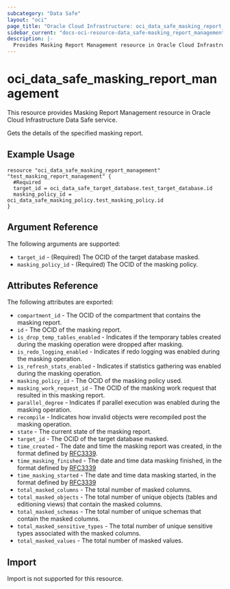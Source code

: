 ```yaml
---
subcategory: "Data Safe"
layout: "oci"
page_title: "Oracle Cloud Infrastructure: oci_data_safe_masking_report_management"
sidebar_current: "docs-oci-resource-data_safe-masking_report_management"
description: |-
  Provides Masking Report Management resource in Oracle Cloud Infrastructure Data Safe service
---
```


# oci_data_safe_masking_report_management
This resource provides Masking Report Management resource in Oracle Cloud Infrastructure Data Safe service.

Gets the details of the specified masking report.

## Example Usage

```hcl
resource "oci_data_safe_masking_report_management" "test_masking_report_management" { 
  #Required
  target_id = oci_data_safe_target_database.test_target_database.id
  masking_policy_id = oci_data_safe_masking_policy.test_masking_policy.id
}
```

## Argument Reference

The following arguments are supported:

* `target_id` - (Required) The OCID of the target database masked.
* `masking_policy_id` - (Required) The OCID of the masking policy.


## Attributes Reference

The following attributes are exported:

* `compartment_id` - The OCID of the compartment that contains the masking report.
* `id` - The OCID of the masking report.
* `is_drop_temp_tables_enabled` - Indicates if the temporary tables created during the masking operation were dropped after masking.
* `is_redo_logging_enabled` - Indicates if redo logging was enabled during the masking operation.
* `is_refresh_stats_enabled` - Indicates if statistics gathering was enabled during the masking operation.
* `masking_policy_id` - The OCID of the masking policy used.
* `masking_work_request_id` - The OCID of the masking work request that resulted in this masking report.
* `parallel_degree` - Indicates if parallel execution was enabled during the masking operation.
* `recompile` - Indicates how invalid objects were recompiled post the masking operation.
* `state` - The current state of the masking report.
* `target_id` - The OCID of the target database masked.
* `time_created` - The date and time the masking report was created, in the format defined by [RFC3339](https://tools.ietf.org/html/rfc3339).
* `time_masking_finished` - The date and time data masking finished, in the format defined by [RFC3339](https://tools.ietf.org/html/rfc3339)
* `time_masking_started` - The date and time data masking started, in the format defined by [RFC3339](https://tools.ietf.org/html/rfc3339)
* `total_masked_columns` - The total number of masked columns.
* `total_masked_objects` - The total number of unique objects (tables and editioning views) that contain the masked columns.
* `total_masked_schemas` - The total number of unique schemas that contain the masked columns.
* `total_masked_sensitive_types` - The total number of unique sensitive types associated with the masked columns.
* `total_masked_values` - The total number of masked values.

## Import

Import is not supported for this resource.